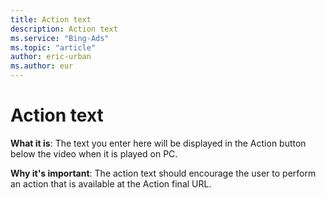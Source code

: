 ```yaml
---
title: Action text
description: Action text
ms.service: "Bing-Ads"
ms.topic: "article"
author: eric-urban
ms.author: eur
---
```


# Action text

**What it is**:     The text you enter here will be displayed in the Action button below the video when it is played on PC.

**Why it's important**:     The action text should encourage the user to perform an action that is available at the Action final URL.


